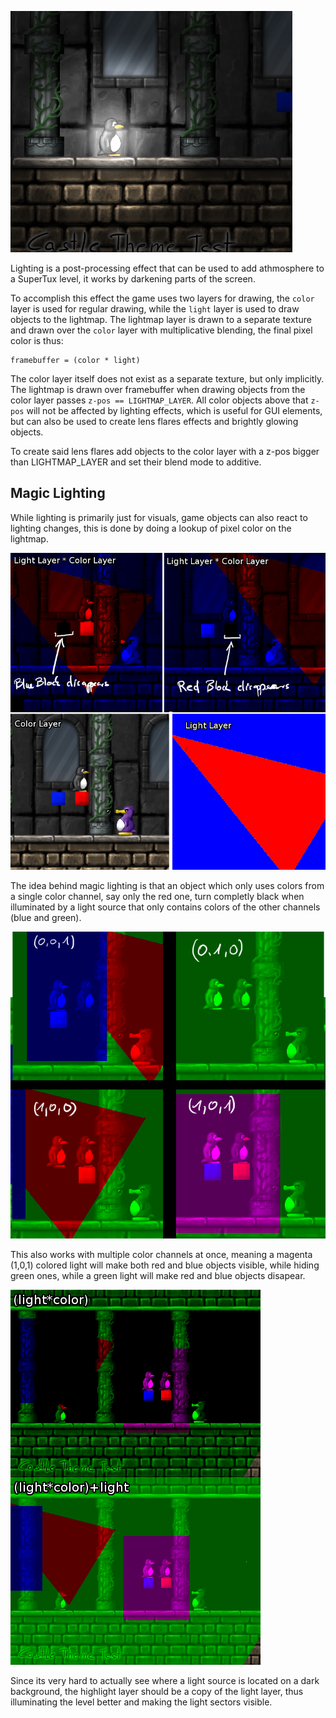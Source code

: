 ![](images/Lighting4.png)

Lighting is a post-processing effect that can be used to add
athmosphere to a SuperTux level, it works by darkening parts of the
screen.

To accomplish this effect the game uses two layers for drawing, the
`color` layer is used for regular drawing, while the `light` layer is
used to draw objects to the lightmap. The lightmap layer is drawn to a
separate texture and drawn over the `color` layer with multiplicative
blending, the final pixel color is thus:

    framebuffer = (color * light)

The color layer itself does not exist as a separate texture, but only
implicitly. The lightmap is drawn over framebuffer when drawing
objects from the color layer passes `z-pos == LIGHTMAP_LAYER`. All
color objects above that `z-pos` will not be affected by lighting
effects, which is useful for GUI elements, but can also be used to
create lens flares effects and brightly glowing objects.

To create said lens flares add objects to the color layer with a z-pos
bigger than LIGHTMAP_LAYER and set their blend mode to additive.

Magic Lighting
--------------

While lighting is primarily just for visuals, game objects can also
react to lighting changes, this is done by doing a lookup of pixel
color on the lightmap.

![](images/Lighting.png)

The idea behind magic lighting is that an object which only uses
colors from a single color channel, say only the red one, turn
completly black when illuminated by a light source that only contains
colors of the other channels (blue and green).

![](images/Lighting2.png)

This also works with multiple color channels at once, meaning a
magenta (1,0,1) colored light will make both red and blue objects
visible, while hiding green ones, while a green light will make red
and blue objects disapear.

![](images/Lighting3.png)

Since its very hard to actually see where a light source is located on
a dark background, the highlight layer should be a copy of the light
layer, thus illuminating the level better and making the light sectors
visible.
